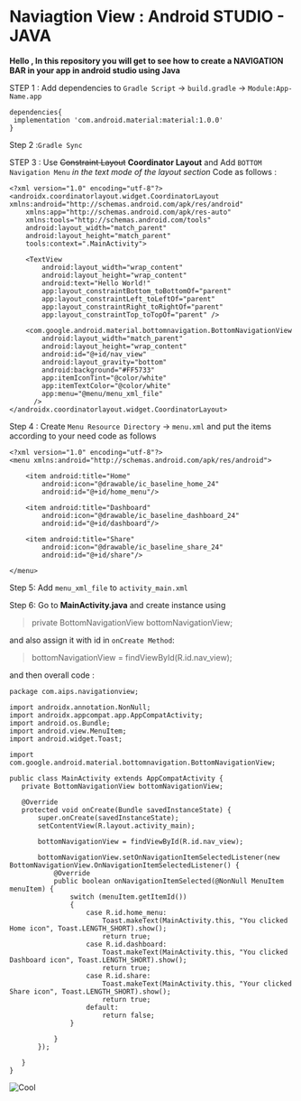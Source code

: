 # Naviagtion View : Android STUDIO - JAVA

**Hello , In this repository you will get to see how to create a NAVIGATION BAR in your app in android studio using Java**

STEP 1 : Add dependencies to `Gradle Script` -> `build.gradle` -> `Module:App-Name.app`
```
dependencies{
 implementation 'com.android.material:material:1.0.0'
}
```
Step 2 :``Gradle Sync ``

STEP 3 : Use ~~Constraint Layout~~ **Coordinator Layout** and Add `BOTTOM Navigation Menu` *in the text mode of the layout section*
Code as follows :
```
<?xml version="1.0" encoding="utf-8"?>
<androidx.coordinatorlayout.widget.CoordinatorLayout xmlns:android="http://schemas.android.com/apk/res/android"
    xmlns:app="http://schemas.android.com/apk/res-auto"
    xmlns:tools="http://schemas.android.com/tools"
    android:layout_width="match_parent"
    android:layout_height="match_parent"
    tools:context=".MainActivity">

    <TextView
        android:layout_width="wrap_content"
        android:layout_height="wrap_content"
        android:text="Hello World!"
        app:layout_constraintBottom_toBottomOf="parent"
        app:layout_constraintLeft_toLeftOf="parent"
        app:layout_constraintRight_toRightOf="parent"
        app:layout_constraintTop_toTopOf="parent" />

    <com.google.android.material.bottomnavigation.BottomNavigationView
        android:layout_width="match_parent"
        android:layout_height="wrap_content"
        android:id="@+id/nav_view"
        android:layout_gravity="bottom"
        android:background="#FF5733"
        app:itemIconTint="@color/white"
        app:itemTextColor="@color/white"
        app:menu="@menu/menu_xml_file"
      />
</androidx.coordinatorlayout.widget.CoordinatorLayout>
```


Step 4 : Create `Menu Resource Directory` -> `menu.xml` and put the items according to your need code as follows

```
<?xml version="1.0" encoding="utf-8"?>
<menu xmlns:android="http://schemas.android.com/apk/res/android">

    <item android:title="Home"
        android:icon="@drawable/ic_baseline_home_24"
        android:id="@+id/home_menu"/>

    <item android:title="Dashboard"
        android:icon="@drawable/ic_baseline_dashboard_24"
        android:id="@+id/dashboard"/>

    <item android:title="Share"
        android:icon="@drawable/ic_baseline_share_24"
        android:id="@+id/share"/>

</menu>
```

Step 5: Add `menu_xml_file` to `activity_main.xml`

Step 6: Go to **MainActivity.java** and create instance using


>private BottomNavigationView bottomNavigationView;

and also assign it with id in `onCreate Method`:
>bottomNavigationView = findViewById(R.id.nav_view);

 and then overall code :
 ```
 package com.aips.navigationview;

import androidx.annotation.NonNull;
import androidx.appcompat.app.AppCompatActivity;
import android.os.Bundle;
import android.view.MenuItem;
import android.widget.Toast;

import com.google.android.material.bottomnavigation.BottomNavigationView;

public class MainActivity extends AppCompatActivity {
    private BottomNavigationView bottomNavigationView;

    @Override
    protected void onCreate(Bundle savedInstanceState) {
        super.onCreate(savedInstanceState);
        setContentView(R.layout.activity_main);

        bottomNavigationView = findViewById(R.id.nav_view);

        bottomNavigationView.setOnNavigationItemSelectedListener(new BottomNavigationView.OnNavigationItemSelectedListener() {
            @Override
            public boolean onNavigationItemSelected(@NonNull MenuItem menuItem) {
                switch (menuItem.getItemId())
                {
                    case R.id.home_menu:
                        Toast.makeText(MainActivity.this, "You clicked Home icon", Toast.LENGTH_SHORT).show();
                        return true;
                    case R.id.dashboard:
                        Toast.makeText(MainActivity.this, "You clicked  Dashboard icon", Toast.LENGTH_SHORT).show();
                        return true;
                    case R.id.share:
                        Toast.makeText(MainActivity.this, "Your clicked Share icon", Toast.LENGTH_SHORT).show();
                        return true;
                    default:
                        return false;
                }

            }
        });

    }
}
 ```


 ![Cool](https://tenor.com/view/mochi-peach-cat-cat-cute-happy-smile-gif-16624313.gif )
